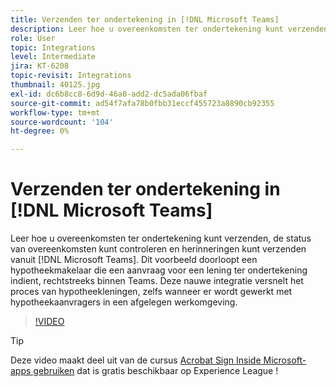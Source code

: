 ```yaml
---
title: Verzenden ter ondertekening in [!DNL Microsoft Teams]
description: Leer hoe u overeenkomsten ter ondertekening kunt verzenden, de status van overeenkomsten kunt controleren en herinneringen kunt verzenden vanuit [!DNL Microsoft Teams]
role: User
topic: Integrations
level: Intermediate
jira: KT-6208
topic-revisit: Integrations
thumbnail: 40125.jpg
exl-id: dc6b8cc8-6d9d-46a0-add2-dc5ada06fbaf
source-git-commit: ad54f7afa78b0fbb31eccf455723a8890cb92355
workflow-type: tm+mt
source-wordcount: '104'
ht-degree: 0%

---
```


# Verzenden ter ondertekening in [!DNL Microsoft Teams]

Leer hoe u overeenkomsten ter ondertekening kunt verzenden, de status van overeenkomsten kunt controleren en herinneringen kunt verzenden vanuit [!DNL Microsoft Teams]. Dit voorbeeld doorloopt een hypotheekmakelaar die een aanvraag voor een lening ter ondertekening indient, rechtstreeks binnen Teams. Deze nauwe integratie versnelt het proces van hypotheekleningen, zelfs wanneer er wordt gewerkt met hypotheekaanvragers in een afgelegen werkomgeving.

>[!VIDEO](https://video.tv.adobe.com/v/346545?quality=12&learn=on&hidetitle=true)

>[!TIP]
>
>Deze video maakt deel uit van de cursus [Acrobat Sign Inside Microsoft-apps gebruiken](https://experienceleague.adobe.com/?recommended=Sign-U-1-2020.2) dat is gratis beschikbaar op Experience League !

